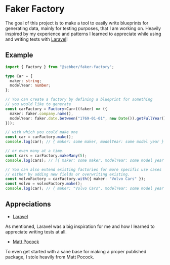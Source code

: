# Faker Factory

The goal of this project is to make a tool to easily write blueprints for generating data, mainly for testing purposes, that I am working on. Heavily inspired by my experience and patterns I learned to appreciate while using and writing tests with [Laravel](https://laravel.com/)!

## Example

```typescript
import { Factory } from "@sebber/faker-factory";

type Car = {
  maker: string;
  modelYear: number;
};

// You can create a factory by defining a blueprint for something
// you would like to generate
const carFactory = Factory<Car>((faker) => ({
  maker: faker.company.name(),
  modelYear: faker.date.between("1769-01-01", new Date()).getFullYear(),
}));

// with which you could make one
const car = carFactory.make();
console.log(car); // { maker: some maker, modelYear: some model year }

// or even many at a time.
const cars = carFactory.makeMany(5);
console.log(cars); // [{ maker: some maker, modelYear: some model year }, ...]

// You can also extend existing factories for more specific use cases
// either by adding new fields or overwriting existing.
const volvoFactory = carFactory.with({ maker: "Volvo Cars" });
const volvo = volvoFactory.make();
console.log(car); // { maker: "Volvo Cars", modelYear: some model year }
```

## Appreciations

- [Laravel](https://laravel.com/)

As mentioned, Laravel was a big inspiration for me and how I learned to appreciate writing tests at all.

- [Matt Pocock](https://www.mattpocock.com/)

To even get started with a sane base for making a proper published package, I stole heavily from Matt Pocock.
